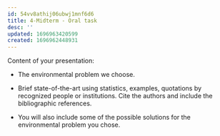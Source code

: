 ```yaml
---
id: 54vv8athij06ubwj1mnf6d6
title: 4-Midterm - Oral task
desc: ''
updated: 1696963420599
created: 1696962448931
---
```


Content of your presentation:

- The environmental problem we choose.

- Brief state-of-the-art using statistics, examples, quotations by recognized people or institutions. Cite the authors and include the bibliographic references.

- You will also include some of the possible solutions for the environmental problem you chose.
